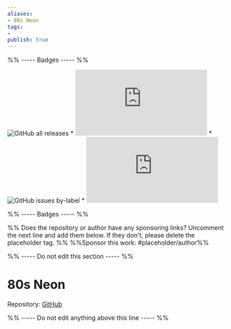 ```yaml
---
aliases:
- 80s Neon
tags: 
- 
publish: true
---
```


%% ----- Badges ----- %%

![GitHub all releases](https://img.shields.io/github/downloads/deathau/80s-Neon-for-Obsidian.md/total?color=573E7A&logo=github&style=for-the-badge) * ![GitHub manifest version](https://img.shields.io/github/manifest-json/v/deathau/80s-Neon-for-Obsidian.md?color=573E7A&logo=github&style=for-the-badge) * ![GitHub issues by-label](https://img.shields.io/github/issues/deathau/80s-Neon-for-Obsidian.md/help%20wanted?color=573E7A&logo=github&style=for-the-badge) * ![GitHub Repo stars](https://img.shields.io/github/stars/deathau/80s-Neon-for-Obsidian.md?color=573E7A&logo=github&style=for-the-badge)

%% ----- Badges ----- %%

%% Does the repository or author have any sponsoring links? Uncomment the next line and add them below. If they don't, please delete the placeholder tag. %%
%%Sponsor this work: #placeholder/author%%

%% ----- Do not edit this section ----- %%

# 80s Neon

Repository: [GitHub](https://github.com/deathau/80s-Neon-for-Obsidian.md)



%% ----- Do not edit anything above this line ----- %% 
